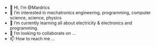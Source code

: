 - 👋 Hi, I’m @Mardrics
- 👀 I’m interested in mechatronics engineering, programming, computer science, science, physics
- 🌱 I’m currently learning all about electricity & electronics and programming.
- 💞️ I’m looking to collaborate on ...
- 📫 How to reach me ...

<!---
Mardrics/Mardrics is a ✨ special ✨ repository because its `README.md` (this file) appears on your GitHub profile.
You can click the Preview link to take a look at your changes.
--->
